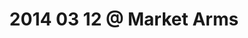 ---
layout: blog
title: 2014 03 12 @ Market Arms
category: blog
lat: 47.66859
lng: -122.38781
altitude: 59.52
image: https://s3-us-west-2.amazonaws.com/worldcup14/2014-03-12 17:51:45 PDT.jpg
observation: 20140312175145PDT
---